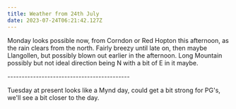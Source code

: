 ```yaml
---
title: Weather from 24th July
date: 2023-07-24T06:21:42.127Z
---
```

Monday looks possible now, from Corndon or Red Hopton this afternoon, as the rain clears from the north.  Fairly breezy until late on, then maybe Llangollen, but possibly blown out earlier in the afternoon.  Long Mountain possibly but not ideal direction being N with a bit of E in it maybe.

\-------------------------------------------

Tuesday at present looks like a Mynd day,  could get a bit strong for PG's,  we'll see a bit closer to the day.